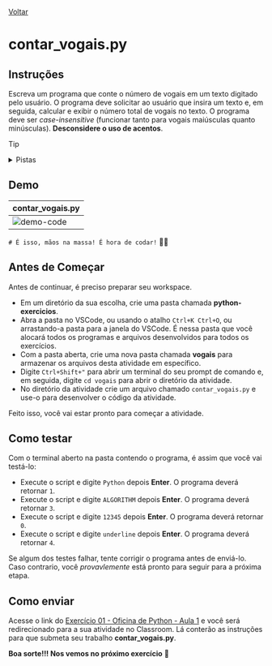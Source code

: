 [Voltar](https://github.com/educodehub/oficina-python/blob/main/aula01/instru%C3%A7%C3%B5es.md)
# contar_vogais.py

## Instruções
Escreva um programa que conte o número de vogais em um texto digitado pelo usuário. O programa deve solicitar ao usuário que insira um texto e, em seguida, calcular e exibir o número total de vogais no texto. O programa deve ser *case-insensitive* (funcionar tanto para vogais maiúsculas quanto minúsculas). **Desconsidere o uso de acentos**.

> [!TIP]
> <details>
>    <summary>Pistas</summary>
>    <ol>
>        <li>Lembre-se do uso do operador <strong>in</strong> em estruturas condicionais</li>
>        <li>Lembre-se que o laço <strong>for</strong> pode iterar sobre uma string
>    </ol>
> </details>


## Demo
| **contar_vogais.py**                                                                                            |
| :-------------------------------------------------------------------------------------------------------------- |
| ![demo-code](https://github.com/educodehub/oficina-python/assets/99366724/142f86a1-7d4b-4eab-86f1-ef3a3d8bd71a) |

`# É isso, mãos na massa! É hora de codar!` 👨‍💻


## Antes de Começar
Antes de continuar, é preciso preparar seu workspace.
<ul>
    <li>Em um diretório da sua escolha, crie uma pasta chamada <strong>python-exercicios</strong>.</li>
    <li>Abra a pasta no VSCode, ou usando o atalho <code>Ctrl+K Ctrl+O</code>, ou arrastando-a pasta para a janela do VSCode. É nessa pasta que você alocará todos os programas e arquivos desenvolvidos para todos os exercícios.</li>
    <li>Com a pasta aberta, crie uma nova pasta chamada <strong>vogais</strong> para armazenar os arquivos desta atividade em específico.</li>
    <li>Digite <code>Ctrl+Shift+"</code> para abrir um terminal do seu prompt de comando e, em seguida, digite <code>cd vogais</code> para abrir o diretório da atividade.</li>
    <li>No diretório da atividade crie um arquivo chamado <code>contar_vogais.py</code> e use-o para desenvolver o código da atividade.</li>
</ul>

Feito isso, você vai estar pronto para começar a atividade.


## Como testar
Com o terminal aberto na pasta contendo o programa, é assim que você vai testá-lo:
<ul>
    <li>Execute o script e digite <code>Python</code> depois <strong>Enter</strong>. O programa deverá retornar <code>1</code>.</li>
    <li>Execute o script e digite <code>ALGORITHM</code> depois <strong>Enter</strong>. O programa deverá retornar <code>3</code>.</li>
    <li>Execute o script e digite <code>12345</code> depois <strong>Enter</strong>. O programa deverá retornar <code>0</code>.</li>
    <li>Execute o script e digite <code>underline</code> depois <strong>Enter</strong>. O programa deverá retornar <code>4</code>.</li>
</ul>

Se algum dos testes falhar, tente corrigir o programa antes de enviá-lo. Caso contrario, você *provavlemente* está pronto para seguir para a próxima etapa.


## Como enviar
Acesse o link do [Exercício 01 - Oficina de Python - Aula 1](https://classroom.google.com/c/Njc1ODQ0MDM4MTU5/a/Njc2MjEyOTU1NjAw/details) e você será redirecionado para a sua atividade no Classroom. Lá conterão as instruções para que submeta seu trabalho **contar_vogais.py**. 

**Boa sorte!!! Nos vemos no próximo exercício** 👋
